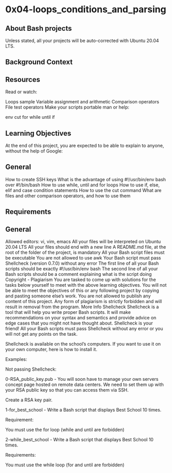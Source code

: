 # 0x04-loops_conditions_and_parsing

## About Bash projects
Unless stated, all your projects will be auto-corrected with Ubuntu 20.04 LTS.

## Background Context


## Resources
Read or watch:

Loops sample
Variable assignment and arithmetic
Comparison operators
File test operators
Make your scripts portable
man or help:

env
cut
for
while
until
if

## Learning Objectives
At the end of this project, you are expected to be able to explain to anyone, without the help of Google:

## General
How to create SSH keys
What is the advantage of using #!/usr/bin/env bash over #!/bin/bash
How to use while, until and for loops
How to use if, else, elif and case condition statements
How to use the cut command
What are files and other comparison operators, and how to use them

## Requirements
## General
Allowed editors: vi, vim, emacs
All your files will be interpreted on Ubuntu 20.04 LTS
All your files should end with a new line
A README.md file, at the root of the folder of the project, is mandatory
All your Bash script files must be executable
You are not allowed to use awk
Your Bash script must pass Shellcheck (version 0.7.0) without any error
The first line of all your Bash scripts should be exactly #!/usr/bin/env bash
The second line of all your Bash scripts should be a comment explaining what is the script doing
Copyright - Plagiarism
You are tasked to come up with solutions for the tasks below yourself to meet with the above learning objectives.
You will not be able to meet the objectives of this or any following project by copying and pasting someone else’s work.
You are not allowed to publish any content of this project.
Any form of plagiarism is strictly forbidden and will result in removal from the program.
More Info
Shellcheck
Shellcheck is a tool that will help you write proper Bash scripts. It will make recommendations on your syntax and semantics and provide advice on edge cases that you might not have thought about. Shellcheck is your friend! All your Bash scripts must pass Shellcheck without any error or you will not get any points on the task.

Shellcheck is available on the school’s computers. If you want to use it on your own computer, here is how to install it.

Examples:

Not passing Shellcheck:

0-RSA_public_key.pub - You will soon have to manage your own servers concept page hosted on remote data centers. We need to set them up with your RSA public key so that you can access them via SSH.

Create a RSA key pair.

1-for_best_school - Write a Bash script that displays Best School 10 times.

Requirement:

You must use the for loop (while and until are forbidden)

2-while_best_school - Write a Bash script that displays Best School 10 times.

Requirements:

You must use the while loop (for and until are forbidden)
